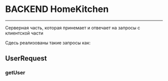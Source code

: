 # BACKEND HomeKitchen

---

Серверная часть, которая принемает и отвечает на запросы с клиентской части <Frontend>
  
  Сдесь реализованы такие запросы как:
  
  ## UserRequest
  
  ### getUser

